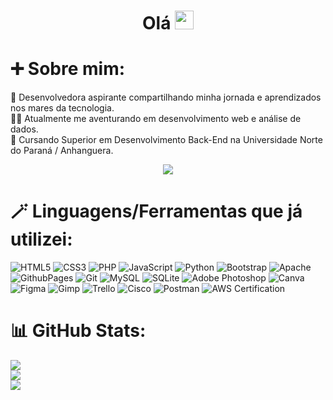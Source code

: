 <h1>
  <div id="header" align="center">
  Olá
  <img src="https://media.giphy.com/media/hvRJCLFzcasrR4ia7z/giphy.gif" width="30px"/>
  </div>
</h1>

# ➕ Sobre mim:
🌟 Desenvolvedora aspirante compartilhando minha jornada e aprendizados nos mares da tecnologia.<br>
🧙‍♀️ Atualmente me aventurando em desenvolvimento web e análise de dados.<br>
📜 Cursando Superior em Desenvolvimento Back-End na Universidade Norte do Paraná / Anhanguera.

<div align="center">
  <img src="https://i.pinimg.com/originals/9f/16/d9/9f16d926f95e7ccc80b3771c50edaec3.gif" width="fit-content"/>
</div>


# 🪄 Linguagens/Ferramentas que já utilizei:
![HTML5](https://img.shields.io/badge/html5-%23E34F26.svg?style=for-the-badge&logo=html5&logoColor=white) ![CSS3](https://img.shields.io/badge/css3-%231572B6.svg?style=for-the-badge&logo=css3&logoColor=white) ![PHP](https://img.shields.io/badge/php-%23777BB4.svg?style=for-the-badge&logo=php&logoColor=white) ![JavaScript](https://img.shields.io/badge/javascript-%23323330.svg?style=for-the-badge&logo=javascript&logoColor=%23F7DF1E) ![Python](https://img.shields.io/badge/python-3670A0?style=for-the-badge&logo=python&logoColor=ffdd54) ![Bootstrap](https://img.shields.io/badge/bootstrap-%238511FA.svg?style=for-the-badge&logo=bootstrap&logoColor=white) ![Apache](https://img.shields.io/badge/apache-%23D42029.svg?style=for-the-badge&logo=apache&logoColor=white) ![GithubPages](https://img.shields.io/badge/github%20pages-121013?style=for-the-badge&logo=github&logoColor=white) ![Git](https://img.shields.io/badge/git-%23F05033.svg?style=for-the-badge&logo=git&logoColor=white) ![MySQL](https://img.shields.io/badge/mysql-4479A1.svg?style=for-the-badge&logo=mysql&logoColor=white) ![SQLite](https://img.shields.io/badge/sqlite-%2307405e.svg?style=for-the-badge&logo=sqlite&logoColor=white) ![Adobe Photoshop](https://img.shields.io/badge/adobe%20photoshop-%2331A8FF.svg?style=for-the-badge&logo=adobe%20photoshop&logoColor=white) ![Canva](https://img.shields.io/badge/Canva-%2300C4CC.svg?style=for-the-badge&logo=Canva&logoColor=white) ![Figma](https://img.shields.io/badge/figma-%23F24E1E.svg?style=for-the-badge&logo=figma&logoColor=white) ![Gimp](https://img.shields.io/badge/Gimp-657D8B?style=for-the-badge&logo=gimp&logoColor=FFFFFF) ![Trello](https://img.shields.io/badge/Trello-%23026AA7.svg?style=for-the-badge&logo=Trello&logoColor=white) ![Cisco](https://img.shields.io/badge/cisco-%23049fd9.svg?style=for-the-badge&logo=cisco&logoColor=black) ![Postman](https://img.shields.io/badge/Postman-FF6C37?style=for-the-badge&logo=postman&logoColor=white) ![AWS Certification](https://i.imgur.com/pNpC7pP.png)

# 📊 GitHub Stats:
![](https://github-readme-stats.vercel.app/api?username=gcramalho&theme=github_dark&hide_border=false&include_all_commits=false&count_private=false)<br/>
![](https://github-readme-streak-stats.herokuapp.com/?user=gcramalho&theme=github_dark&hide_border=false)<br/>
![](https://github-readme-stats.vercel.app/api/top-langs/?username=gcramalho&theme=github_dark&hide_border=false&include_all_commits=false&count_private=false&layout=compact)



<!-- Proudly created with GPRM ( https://gprm.itsvg.in ) -->

<!---
gcramalho/gcramalho is a ✨ special ✨ repository because its `README.md` (this file) appears on your GitHub profile.
You can click the Preview link to take a look at your changes.
--->
